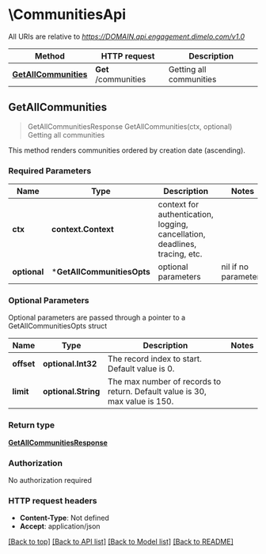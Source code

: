 # \CommunitiesApi

All URIs are relative to *https://DOMAIN.api.engagement.dimelo.com/v1.0*

Method | HTTP request | Description
------------- | ------------- | -------------
[**GetAllCommunities**](CommunitiesApi.md#GetAllCommunities) | **Get** /communities | Getting all communities



## GetAllCommunities

> GetAllCommunitiesResponse GetAllCommunities(ctx, optional)
Getting all communities

This method renders communities ordered by creation date (ascending).

### Required Parameters


Name | Type | Description  | Notes
------------- | ------------- | ------------- | -------------
**ctx** | **context.Context** | context for authentication, logging, cancellation, deadlines, tracing, etc.
 **optional** | ***GetAllCommunitiesOpts** | optional parameters | nil if no parameters

### Optional Parameters

Optional parameters are passed through a pointer to a GetAllCommunitiesOpts struct


Name | Type | Description  | Notes
------------- | ------------- | ------------- | -------------
 **offset** | **optional.Int32**| The record index to start. Default value is 0. | 
 **limit** | **optional.String**| The max number of records to return. Default value is 30, max value is 150. | 

### Return type

[**GetAllCommunitiesResponse**](GetAllCommunitiesResponse.md)

### Authorization

No authorization required

### HTTP request headers

- **Content-Type**: Not defined
- **Accept**: application/json

[[Back to top]](#) [[Back to API list]](../README.md#documentation-for-api-endpoints)
[[Back to Model list]](../README.md#documentation-for-models)
[[Back to README]](../README.md)

